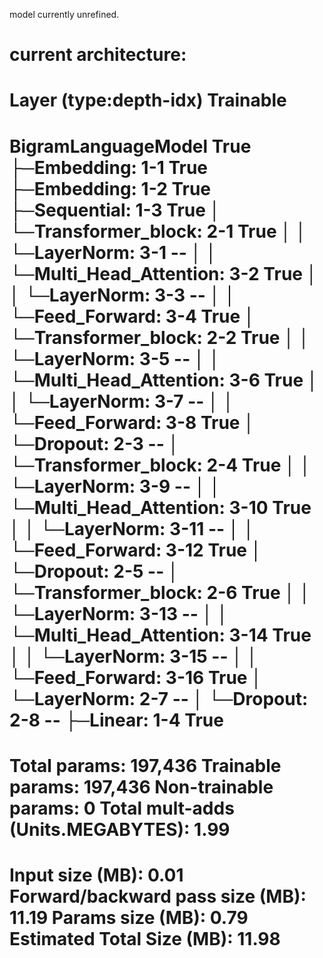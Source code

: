 model currently unrefined. 

current architecture:
======================================================================
Layer (type:depth-idx)                        Trainable
======================================================================
BigramLanguageModel                           True
├─Embedding: 1-1                              True
├─Embedding: 1-2                              True
├─Sequential: 1-3                             True
│    └─Transformer_block: 2-1                 True
│    │    └─LayerNorm: 3-1                    --
│    │    └─Multi_Head_Attention: 3-2         True
│    │    └─LayerNorm: 3-3                    --
│    │    └─Feed_Forward: 3-4                 True
│    └─Transformer_block: 2-2                 True
│    │    └─LayerNorm: 3-5                    --
│    │    └─Multi_Head_Attention: 3-6         True
│    │    └─LayerNorm: 3-7                    --
│    │    └─Feed_Forward: 3-8                 True
│    └─Dropout: 2-3                           --
│    └─Transformer_block: 2-4                 True
│    │    └─LayerNorm: 3-9                    --
│    │    └─Multi_Head_Attention: 3-10        True
│    │    └─LayerNorm: 3-11                   --
│    │    └─Feed_Forward: 3-12                True
│    └─Dropout: 2-5                           --
│    └─Transformer_block: 2-6                 True
│    │    └─LayerNorm: 3-13                   --
│    │    └─Multi_Head_Attention: 3-14        True
│    │    └─LayerNorm: 3-15                   --
│    │    └─Feed_Forward: 3-16                True
│    └─LayerNorm: 2-7                         --
│    └─Dropout: 2-8                           --
├─Linear: 1-4                                 True
======================================================================
Total params: 197,436
Trainable params: 197,436
Non-trainable params: 0
Total mult-adds (Units.MEGABYTES): 1.99
======================================================================
Input size (MB): 0.01
Forward/backward pass size (MB): 11.19
Params size (MB): 0.79
Estimated Total Size (MB): 11.98
======================================================================
